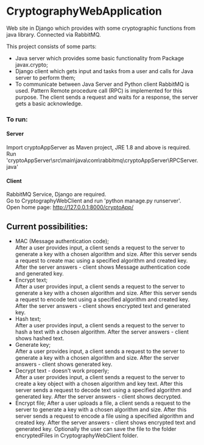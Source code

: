 # CryptographyWebApplication
Web site in Django which provides with some cryptographic functions from java library. Connected via RabbitMQ.

This project consists of some parts:
* Java server which provides some basic functionality from Package javax.crypto;
* Django client which gets input and tasks from a user and calls for Java server to perform them;
* To communicate between Java Server and Python client RabbitMQ is used. Pattern Remote procedure call (RPC) is implemented for this purpose. The client sends a request and waits for a response, the server gets a basic acknowledge.

### To run:
#### Server
Import cryptoAppServer as Maven project, JRE 1.8 and above is required.  
Run 'cryptoAppServer\src\main\java\com\rabbitmq\cryptoAppServer\RPCServer.java'

#### Client 
RabbitMQ Service, Django are required.  
Go to CryptographyWebClient and run 'python manage.py runserver'.  
Open home page: http://127.0.0.1:8000/cryptoApp/

## Current possibilities:
* MAC (Message authentication code);   
After a user provides input, a client sends a request to the server to generate a key with a chosen algorithm and size. After this server sends a request to create mac using a specified algorithm and created key. After the server answers - client shows Message authentication code and generated key.
* Encrypt text;  
After a user provides input, a client sends a request to the server to generate a key with a chosen algorithm and size. After this server sends a request to encode text using a specified algorithm and created key. After the server answers - client shows encrypted text and generated key.
* Hash text;  
After a user provides input, a client sends a request to the server to hash a text with a chosen algorithm. After the server answers - client shows hashed text.
* Generate key;  
After a user provides input, a client sends a request to the server to generate a key with a chosen algorithm and size. After the server answers - client shows generated key.
* Decrypt text - doesn't work properly;  
After a user provides input, a client sends a request to the server to create a key object with a chosen algorithm and key text. After this server sends a request to decode text using a specified algorithm and generated key. After the server answers - client shows decrypted.
* Encrypt file;
After a user uploads a file, a client sends a request to the server to generate a key with a chosen algorithm and size. After this server sends a request to encode a file using a specified algorithm and created key. After the server answers - client shows encrypted text and generated key. Optionally the user can save the file to the folder encryptedFiles in CryptographyWebClient folder.
